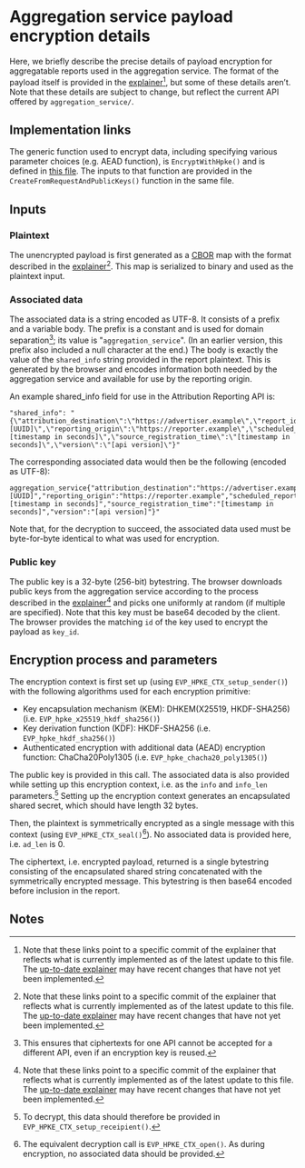 # Aggregation service payload encryption details

Here, we briefly describe the precise details of payload encryption for
aggregatable reports used in the aggregation service. The format of the payload
itself is provided in the
[explainer](https://github.com/WICG/attribution-reporting-api/blob/3d0a541c708391d73905afafa155d6753c8565af/AGGREGATE.md#encrypted-payload)[^1],
but some of these details aren’t. Note that these details are subject to change,
but reflect the current API offered by `aggregation_service/`.

## Implementation links

The generic function used to encrypt data, including specifying various
parameter choices (e.g. AEAD function), is `EncryptWithHpke()` and is defined in
[this file](./aggregatable_report.cc). The inputs to that function are provided
in the `CreateFromRequestAndPublicKeys()` function in the same file.

## Inputs

### Plaintext

The unencrypted payload is first generated as a [CBOR](https://cbor.io/) map
with the format described in the
[explainer](https://github.com/WICG/attribution-reporting-api/blob/3d0a541c708391d73905afafa155d6753c8565af/AGGREGATE.md#encrypted-payload)[^1].
This map is serialized to binary and used as the plaintext input.

### Associated data

The associated data is a string encoded as UTF-8. It consists of a prefix and a
variable body. The prefix is a constant and is used for domain separation[^2];
its value is "`aggregation_service`". (In an earlier version, this prefix also
included a null character at the end.) The body is exactly the value of the
`shared_info` string provided in the report plaintext. This is generated by the
browser and encodes information both needed by the aggregation service and
available for use by the reporting origin.

An example shared\_info field for use in the Attribution Reporting API is:

```jsonc
"shared_info": "{\"attribution_destination\":\"https://advertiser.example\",\"report_id\":\"[UUID]\",\"reporting_origin\":\"https://reporter.example\",\"scheduled_report_time\":\"[timestamp in seconds]\",\"source_registration_time\":\"[timestamp in seconds]\",\"version\":\"[api version]\"}"
```

The corresponding associated data would then be the following (encoded as
UTF-8):

```jsonc
aggregation_service{"attribution_destination":"https://advertiser.example","report_id":"[UUID]","reporting_origin":"https://reporter.example","scheduled_report_time":"[timestamp in seconds]","source_registration_time":"[timestamp in seconds]","version":"[api version]"}"
```

Note that, for the decryption to succeed, the associated data used must be
byte-for-byte identical to what was used for encryption.

### Public key

The public key is a 32-byte (256-bit) bytestring. The browser downloads public
keys from the aggregation service according to the process described in the
[explainer](https://github.com/WICG/attribution-reporting-api/blob/3d0a541c708391d73905afafa155d6753c8565af/AGGREGATE.md#encrypted-payload)[^1]
and picks one uniformly at random (if multiple are specified). Note that this
key must be base64 decoded by the client. The browser provides the matching `id`
of the key used to encrypt the payload as `key_id`.

## Encryption process and parameters

The encryption context is first set up (using `EVP_HPKE_CTX_setup_sender()`)
with the following algorithms used for each encryption primitive:

* Key encapsulation mechanism (KEM): DHKEM(X25519, HKDF-SHA256) (i.e.
  `EVP_hpke_x25519_hkdf_sha256()`)
* Key derivation function (KDF): HKDF-SHA256 (i.e. `EVP_hpke_hkdf_sha256()`)
* Authenticated encryption with additional data (AEAD) encryption function:
  ChaCha20Poly1305 (i.e. `EVP_hpke_chacha20_poly1305()`)

The public key is provided in this call. The associated data is also provided
while setting up this encryption context, i.e. as the `info` and `info_len`
parameters.[^3] Setting up the encryption context generates an encapsulated
shared secret, which should have length 32 bytes.

Then, the plaintext is symmetrically encrypted as a single message with this
context (using `EVP_HPKE_CTX_seal()`[^4]). No associated data is provided here,
i.e. `ad_len` is 0.

The ciphertext, i.e. encrypted payload, returned is a single bytestring
consisting of the encapsulated shared string concatenated with the symmetrically
encrypted message. This bytestring is then base64 encoded before inclusion in
the report.

## Notes

[^1]: Note that these links point to a specific commit of the explainer that
    reflects what is currently implemented as of the latest update to this file.
    The
    [up-to-date explainer](https://github.com/WICG/attribution-reporting-api/blob/main/AGGREGATE.md#encrypted-payload)
    may have recent changes that have not yet been implemented.

[^2]: This ensures that ciphertexts for one API cannot be accepted for a
    different API, even if an encryption key is reused.

[^3]: To decrypt, this data should therefore be provided in
    `EVP_HPKE_CTX_setup_receipient()`.

[^4]: The equivalent decryption call is `EVP_HPKE_CTX_open()`. As during
    encryption, no associated data should be provided.
